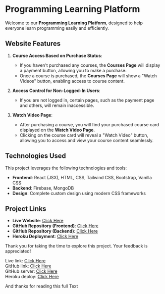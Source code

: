 # Programming Learning Platform  

Welcome to our **Programming Learning Platform**, designed to help everyone learn programming easily and efficiently.  

## Website Features  

1. **Course Access Based on Purchase Status**:  
   - If you haven't purchased any courses, the **Courses Page** will display a payment button, allowing you to make a purchase.  
   - Once a course is purchased, the **Courses Page** will show a "Watch Videos" button, enabling access to course content.  

2. **Access Control for Non-Logged-In Users**:  
   - If you are not logged in, certain pages, such as the payment page and others, will remain inaccessible.  

3. **Watch Video Page**:  
   - After purchasing a course, you will find your purchased course card displayed on the **Watch Video Page**.  
   - Clicking on the course card will reveal a "Watch Video" button, allowing you to access and view your course content seamlessly.  

## Technologies Used  

This project leverages the following technologies and tools:  
- **Frontend**: React (JSX), HTML, CSS, Tailwind CSS, Bootstrap, Vanilla CSS  
- **Backend**: Firebase, MongoDB  
- **Design**: Complete custom design using modern CSS frameworks  

## Project Links  

- **Live Website**: [Click Here]("https://hungry-mestorf-d9b8c2.netlify.app/")  
- **GitHub Repository (Frontend)**: [Click Here](https://github.com/digonto0912/magical-programmer)  
- **GitHub Repository (Backend)**: [Click Here](https://github.com/digonto0912/magical-programmer-server)  
- **Heroku Deployment**: [Click Here](https://magical-programmer-server-from-git.onrender.com)  

Thank you for taking the time to explore this project. Your feedback is appreciated!

Live link: <a href="https://hungry-mestorf-d9b8c2.netlify.app/" target=_blank>Click Here</a> 
</br>
GitHub link: <a href="https://github.com/digonto0912/magical-programmer" target=_blank>Click Here</a> 
</br>
GitHub server: <a href="https://github.com/digonto0912/magical-programmer-server" target=_blank>Click Here</a> 
</br>
Heroku deploy: <a href="https://magical-programmer-server-from-git.onrender.com" target=_blank>Click Here</a>

<p> And thanks for reading this full Text </p>

